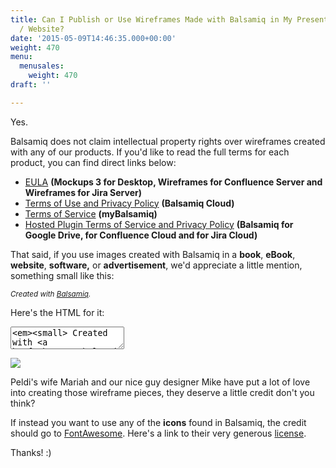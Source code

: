 ```yaml
---
title: Can I Publish or Use Wireframes Made with Balsamiq in My Presentation / Book
  / Website?
date: '2015-05-09T14:46:35.000+00:00'
weight: 470
menu:
  menusales:
    weight: 470
draft: ''

---
```


Yes.

Balsamiq does not claim intellectual property rights over wireframes created with any of our products. If you'd like to read the full terms for each product, you can find direct links below:

* [EULA](https://balsamiq.com/eulas/desktopandserverplugins/#15) **(Mockups 3 for Desktop, Wireframes for Confluence Server and Wireframes for Jira Server)**
* [Terms of Use and Privacy Policy](https://docs.balsamiq.com/cloud/tos/) **(Balsamiq Cloud)**
* [Terms of Service](https://docs.balsamiq.com/mybalsamiq/tos/#who-owns-the-ip-of-my-wireframes-and-assets) **(myBalsamiq)**
* [Hosted Plugin Terms of Service and Privacy Policy](/sales/hostedpluginstos/#intellectual-property-rights) **(Balsamiq for Google Drive, for Confluence Cloud and for Jira Cloud)**


That said, if you use images created with Balsamiq in a **book**, **eBook**, **website**, **software,** or **advertisement**, we'd appreciate a little mention, something small like this:

_<small>Created with [Balsamiq](https://balsamiq.com/).</small>_

Here's the HTML for it:

<textarea class="full" rows="2"><em><small> Created with <a href="https://balsamiq.com">Balsamiq</a>.</small></em></textarea>

![](https://media.balsamiq.com/img/support/sales/mariah_drawing.jpg)

Peldi's wife Mariah and our nice guy designer Mike have put a lot of love into creating those wireframe pieces, they deserve a little credit don't you think?

If instead you want to use any of the **icons** found in Balsamiq, the credit should go to <a href="http://fontawesome.io/">FontAwesome</a>. Here's a link to their very generous <a href="http://fontawesome.io/license/">license</a>.

Thanks! :)
